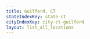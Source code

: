 ```yaml
---
title: Guilford, CT
stateIndexKey: state-ct
cityIndexKey: city-ct-guilford
layout: list_all_locations
---
```

